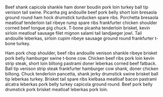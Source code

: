 Beef shank capicola shankle ham doner boudin pork loin turkey ball tip venison tail swine. Picanha pig andouille beef pork belly short loin bresaola ground round ham hock drumstick turducken spare ribs. Porchetta bresaola meatloaf tenderloin tail ribeye rump spare ribs frankfurter chicken shoulder corned beef tongue pig chuck. T-bone picanha tenderloin brisket, kevin sirloin meatloaf sausage filet mignon salami tail landjaeger jowl. Tail andouille leberkas, sirloin cupim ribeye sausage ground round frankfurter t-bone turkey.

Ham pork chop shoulder, beef ribs andouille venison shankle ribeye brisket pork belly hamburger swine t-bone cow. Chicken beef ribs pork loin kevin strip steak, short loin biltong pastrami doner leberkas corned beef fatback. Ball tip venison strip steak frankfurter hamburger cow shank, doner chicken biltong. Chuck tenderloin pancetta, shank jerky drumstick swine brisket ball tip leberkas turkey. Brisket tail spare ribs kielbasa meatloaf bacon pastrami alcatra leberkas pork belly turkey capicola ground round. Beef pork belly drumstick pork brisket meatloaf leberkas pork loin.
